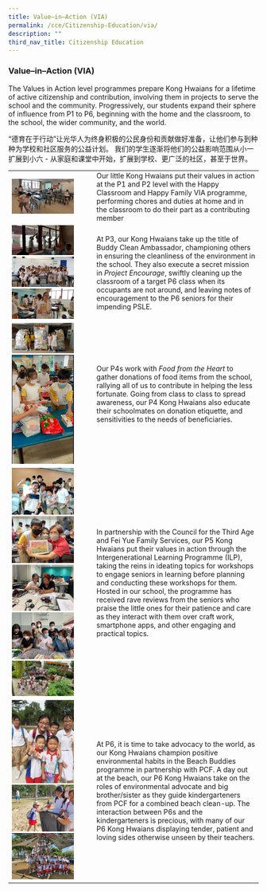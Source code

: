 ```yaml
---
title: Value–in–Action (VIA)
permalink: /cce/Citizenship-Education/via/
description: ""
third_nav_title: Citizenship Education
---
```

### Value–in–Action (VIA)

The Values in Action level programmes prepare Kong Hwaians for a lifetime of active citizenship and contribution, involving them in projects to serve the school and the community. Progressively, our students expand their sphere of influence from P1 to P6, beginning with the home and the classroom, to the school, the wider community, and the world. 

“德育在于行动”让光华人为终身积极的公民身份和贡献做好准备，让他们参与到种种为学校和社区服务的公益计划。 我们的学生逐渐将他们的公益影响范围从小一扩展到小六 \- 从家庭和课堂中开始，扩展到学校、更广泛的社区，甚至于世界。

|  |  |
|---|---|
| <img src="/images/via1.png" style="width:80%"> | Our little Kong Hwaians put their values in action at the P1 and P2 level with the Happy Classroom and Happy Family VIA programme, performing chores and duties at home and in the classroom to do their part as a contributing member |
| <img src="/images/via2.png" style="width:80%"><img src="/images/via3.png" style="width:80%"><img src="/images/via4.png" style="width:80%"> | At P3, our Kong Hwaians take up the title of Buddy Clean Ambassador, championing others in ensuring the cleanliness of the environment in the school. They also execute a secret mission in _Project Encourage_, swiftly cleaning up the classroom of a target P6 class when its occupants are not around, and leaving notes of encouragement to the P6 seniors for their impending PSLE. |
| <img src="/images/via5.png" style="width:80%"><img src="/images/via6.png" style="width:80%"> | Our P4s work with _Food from the Heart_ to gather donations of food items from the school, rallying all of us to contribute in helping the less fortunate. Going from class to class to spread awareness, our P4 Kong Hwaians also educate their schoolmates on donation etiquette, and sensitivities to the needs of beneficiaries. |
|<img src="/images/via7.png" style="width:80%"><img src="/images/via8.png" style="width:80%"><img src="/images/via9.png" style="width:80%"><img src="/images/via10.png" style="width:80%"><img src="/images/via11.png" style="width:80%">  | In partnership with the Council for the Third Age and Fei Yue Family Services, our P5 Kong Hwaians put their values in action through the Intergenerational Learning Programme (ILP), taking the reins in ideating topics for workshops to engage seniors in learning before planning and conducting these workshops for them. Hosted in our school, the programme has received rave reviews from the seniors who praise the little ones for their patience and care as they interact with them over craft work, smartphone apps, and other engaging and practical topics. |
| <img src="/images/via12.png" style="width:80%"><img src="/images/via13.png" style="width:80%"><img src="/images/via14.png" style="width:80%"> | At P6, it is time to take advocacy to the world, as our Kong Hwaians champion positive environmental habits in the Beach Buddies programme in partnership with PCF. A day out at the beach, our P6 Kong Hwaians take on the roles of environmental advocate and big brother/sister as they guide kindergarteners from PCF for a combined beach clean-up. The interaction between P6s and the kindergarteners is precious, with many of our P6 Kong Hwaians displaying tender, patient and loving sides otherwise unseen by their teachers. |